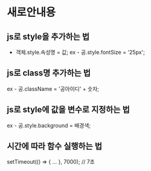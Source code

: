 # 새로안내용

## js로 style을 추가하는 법
  - 객체.style.속성명 = 값;
ex - 공.style.fontSize = '25px';

## js로 class명 추가하는 법
ex - 공.className = '공아이디' + 숫자;

## js로 style에 값을 변수로 지정하는 법
ex - 공.style.background = 배경색;

## 시간에 따라 함수 실행하는 법
setTimeout(() => {
    ...
}, 7000); // 7초 
